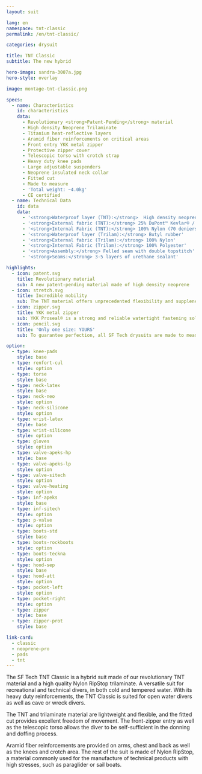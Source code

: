 ```yaml
---
layout: suit

lang: en
namespace: tnt-classic
permalink: /en/tnt-classic/

categories: drysuit

title: TNT Classic
subtitle: The new hybrid

hero-image: sandra-3007a.jpg
hero-style: overlay

image: montage-tnt-classic.png

specs:
  - name: Characteristics
    id: characteristics
    data:
      - Revolutionary <strong>Patent-Pending</strong> material
      - High density Neoprene Trilaminate
      - Titanium heat-reflective layers
      - Aramid fiber reinforcements on critical areas
      - Front entry YKK metal zipper
      - Protective zipper cover
      - Telescopic torso with crotch strap
      - Heavy duty knee pads
      - Large adjustable suspenders
      - Neoprene insulated neck collar
      - Fitted cut
      - Made to measure
      - 'Total weight: ~4.0kg'
      - CE certified
  - name: Technical Data
    id: data
    data:
      - '<strong>Waterproof layer (TNT):</strong>  High density neoprene'
      - '<strong>External fabric (TNT):</strong> 25% DuPont™ Kevlar® / 75% Nylon'
      - '<strong>Internal Fabric (TNT):</strong> 100% Nylon (70 deniers)'
      - '<strong>Waterproof layer (Trilam):</strong> Butyl rubber'
      - '<strong>External fabric (Trilam):</strong> 100% Nylon'
      - '<strong>Internal Fabric (Trilam):</strong> 100% Polyester'
      - '<strong>Assembly:</strong> Felled seam with double topstitch'
      - '<strong>Seams:</strong> 3-5 layers of urethane sealant'

highlights:
  - icon: patent.svg
    title: Revolutionary material
    sub: A new patent-pending material made of high density neoprene
  - icon: stretch.svg
    title: Incredible mobility
    sub: The TNT material offers unprecedented flexibility and suppleness
  - icon: zipper.svg
    title: YKK metal zipper
    sub: YKK Proseal® is a strong and reliable watertight fastening solution
  - icon: pencil.svg
    title: 'Only one size: YOURS'
    sub: To guarantee perfection, all SF Tech drysuits are made to measure with your choice of options and colors

option:
  - type: knee-pads
    style: base
  - type: renfort-cul
    style: option
  - type: torse
    style: base
  - type: neck-latex
    style: base
  - type: neck-neo
    style: option
  - type: neck-silicone
    style: option
  - type: wrist-latex
    style: base
  - type: wrist-silicone
    style: option
  - type: gloves
    style: option
  - type: valve-apeks-hp
    style: base
  - type: valve-apeks-lp
    style: option
  - type: valve-sitech
    style: option
  - type: valve-heating
    style: option
  - type: inf-apeks
    style: base
  - type: inf-sitech
    style: option
  - type: p-valve
    style: option
  - type: boots-std
    style: base
  - type: boots-rockboots
    style: option
  - type: boots-teckna
    style: option
  - type: hood-sep
    style: base
  - type: hood-att
    style: option
  - type: pocket-left
    style: option
  - type: pocket-right
    style: option
  - type: zipper
    style: base
  - type: zipper-prot
    style: base

link-card:
  - classic
  - neoprene-pro
  - pads
  - tnt
---
```


The SF Tech TNT Classic is a hybrid suit made of our revolutionary TNT material and a high quality Nylon RipStop trilaminate. A versatile suit for recreational and technical divers, in both cold and tempered water. With its heavy duty reinforcements, the TNT Classic is suited for open water divers as well as cave or wreck divers.

The TNT and trilaminate material are lightweight and flexible, and the fitted cut provides excellent freedom of movement. The front-zipper entry as well as the telescopic torso allows the diver to be self-sufficient in the donning and doffing process.

Aramid fiber reinforcements are provided on arms, chest and back as well as the knees and crotch area. The rest of the suit is made of Nylon RipStop, a material commonly used for the manufacture of technical products with high stresses, such as paraglider or sail boats.
